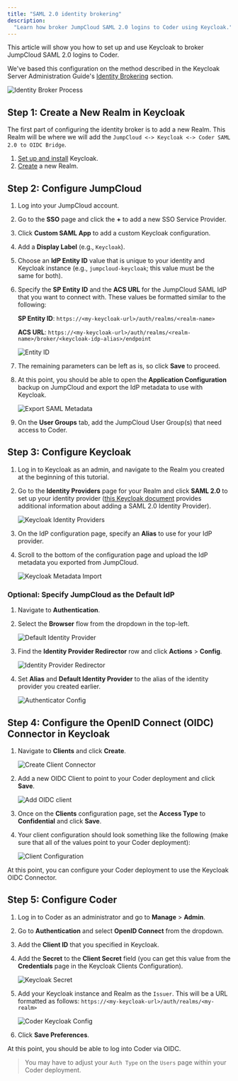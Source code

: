 ```yaml
---
title: "SAML 2.0 identity brokering"
description:
  "Learn how broker JumpCloud SAML 2.0 logins to Coder using Keycloak."
---
```


This article will show you how to set up and use Keycloak to broker JumpCloud
SAML 2.0 logins to Coder.

We've based this configuration on the method described in the Keycloak Server
Administration Guide's
[Identity Brokering](https://www.keycloak.org/docs/latest/server_admin/#_identity_broker)
section.

![Identity Broker Process](../../assets/SAML-process.png)

## Step 1: Create a New Realm in Keycloak

The first part of configuring the identity broker is to add a new Realm. This
Realm will be where we will add the
`JumpCloud <-> Keycloak <-> Coder SAML 2.0 to OIDC Bridge`.

1. [Set up and install](https://www.keycloak.org/getting-started) Keycloak.
1. [Create](https://www.keycloak.org/docs/latest/getting_started/#creating-a-realm)
   a new Realm.

## Step 2: Configure JumpCloud

1. Log into your JumpCloud account.

1. Go to the **SSO** page and click the **+** to add a new SSO Service Provider.

1. Click **Custom SAML App** to add a custom Keycloak configuration.

1. Add a **Display Label** (e.g., `Keycloak`).

1. Choose an **IdP Entity ID** value that is unique to your identity and
   Keycloak instance (e.g., `jumpcloud-keycloak`; this value must be the same
   for both).

1. Specify the **SP Entity ID** and the **ACS URL** for the JumpCloud SAML IdP
   that you want to connect with. These values be formatted similar to the
   following:

   **SP Entity ID**: `https://<my-keycloak-url>/auth/realms/<realm-name>`

   **ACS URL**:
   `https://<my-keycloak-url>/auth/realms/<realm-name>/broker/<keycloak-idp-alias>/endpoint`

   ![Entity ID](../assets/SAML-config-1.png)

1. The remaining parameters can be left as is, so click **Save** to proceed.

1. At this point, you should be able to open the **Application Configuration**
   backup on JumpCloud and export the IdP metadata to use with Keycloak.

   ![Export SAML Metadata](../../assets/SAML-config-2.png)

1. On the **User Groups** tab, add the JumpCloud User Group(s) that need access
   to Coder.

## Step 3: Configure Keycloak

1. Log in to Keycloak as an admin, and navigate to the Realm you created at the
   beginning of this tutorial.

1. Go to the **Identity Providers** page for your Realm and click **SAML 2.0**
   to set up your identity provider
   ([this Keycloak document](https://www.keycloak.org/docs/latest/server_admin/#saml-v2-0-identity-providers)
   provides additional information about adding a SAML 2.0 Identity Provider).

   ![Keycloak Identity Providers](../../assets/keycloak-identity-providers.png)

1. On the IdP configuration page, specify an **Alias** to use for your IdP
   provider.

1. Scroll to the bottom of the configuration page and upload the IdP metadata
   you exported from JumpCloud.

   ![Keycloak Metadata Import](../../assets/keycloak-metadata-import.png)

### Optional: Specify JumpCloud as the Default IdP

1. Navigate to **Authentication**.

1. Select the **Browser** flow from the dropdown in the top-left.

   ![Default Identity Provider](../../assets/keycloak-default-IdP.png)

1. Find the **Identity Provider Redirector** row and click **Actions** >
   **Config**.

   ![Identity Provider Redirector](../../assets/keycloak-IdP-redirector.png)

1. Set **Alias** and **Default Identity Provider** to the alias of the identity
   provider you created earlier.

   ![Authenticator Config](../../assets/keycloak-authenticator-config.png)

## Step 4: Configure the OpenID Connect (OIDC) Connector in Keycloak

1. Navigate to **Clients** and click **Create**.

   ![Create Client Connector](../../assets/keycloak-create-client.png)

1. Add a new OIDC Client to point to your Coder deployment and click **Save**.

   ![Add OIDC client](../../assets/keycloak-add-client.png)

1. Once on the **Clients** configuration page, set the **Access Type** to
   **Confidential** and click **Save**.

1. Your client configuration should look something like the following (make sure
   that all of the values point to your Coder deployment):

   ![Client Configuration](../../assets/keycloak-client-config.png)

At this point, you can configure your Coder deployment to use the Keycloak OIDC
Connector.

## Step 5: Configure Coder

1. Log in to Coder as an administrator and go to **Manage** > **Admin**.

1. Go to **Authentication** and select **OpenID Connect** from the dropdown.

1. Add the **Client ID** that you specified in Keycloak.

1. Add the **Secret** to the **Client Secret** field (you can get this value
   from the **Credentials** page in the Keycloak Clients Configuration).

   ![Keycloak Secret](../../assets/keycloak-secret.png)

1. Add your Keycloak instance and Realm as the `Issuer`. This will be a URL
   formatted as follows: `https://<my-keycloak-url>/auth/realms/<my-realm>`

   ![Coder Keycloak Config](../../assets/keycloak-coder-config.png)

1. Click **Save Preferences**.

At this point, you should be able to log into Coder via OIDC.

> You may have to adjust your `Auth Type` on the `Users` page within your Coder
> deployment.
